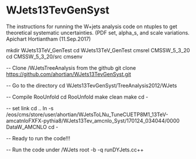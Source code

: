 # WJets13TevGenSyst
The instructions for running the W+jets analysis code on ntuples to get theoretical systematic uncertainties.
(PDF set, alpha_s, and scale variations.
Apichart Hortiantham (11.Sep.2017)

mkdir WJets13TeV_GenTest
cd WJets13TeV_GenTest
cmsrel CMSSW_5_3_20  
cd CMSSW_5_3_20/src
cmsenv 

-- Clone /WJetsTreeAnalysis from the github
git clone https://github.com/ahortian/WJets13TevGenSyst.git


-- Go to the directory 
cd WJets13TevGenSyst/TreeAnalysis2012/WJets

-- Compile RooUnfold
cd RooUnfold
make clean
make
cd -

-- set link
cd ..
ln -s /eos/cms/store/user/ahortian/WJetsToLNu_TuneCUETP8M1_13TeV-amcatnloFXFX-pythia8/WJets13Tev_amcnlo_Syst/170124_034044/0000 DataW_AMCNLO
cd -
 
-- Ready to run the code!!! 

-- Run the code under /WJets
root -b -q runDYJets.cc++
